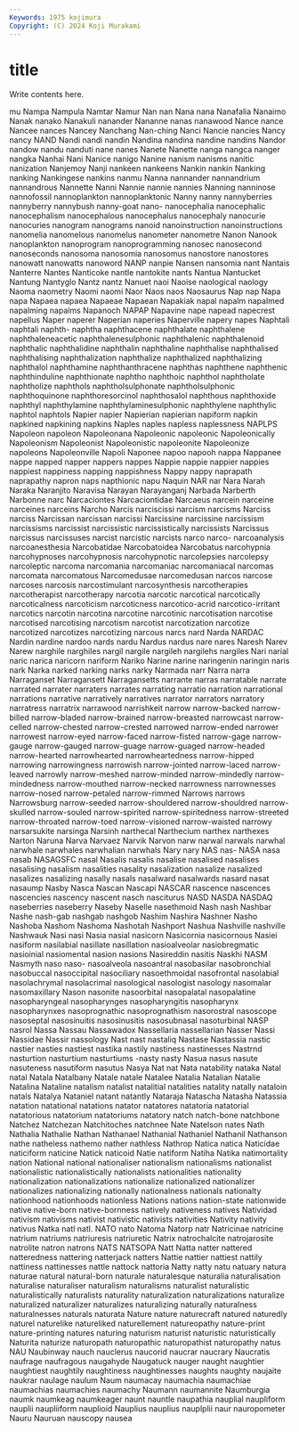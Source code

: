 ```yaml
---
Keywords: 1975 kojimura
Copyright: (C) 2024 Koji Murakami
---
```


# title

Write contents here.



mu Nampa
Nampula Namtar Namur Nan nan Nana nana Nanafalia Nanaimo Nanak
nanako Nanakuli nanander Nananne nanas nanawood Nance nance Nancee nances
Nancey Nanchang Nan-ching Nanci Nancie nancies Nancy nancy NAND Nandi
nandi nandin Nandina nandina nandine nandins Nandor nandow nandu nanduti
nane nanes Nanete Nanette nanga nangca nanger nangka Nanhai Nani
Nanice nanigo Nanine nanism nanisms nanitic nanization Nanjemoy Nanji nankeen
nankeens Nankin nankin Nanking nanking Nankingese nankins nanmu Nanna nannander
nannandrium nannandrous Nannette Nanni Nannie nannie nannies Nanning nanninose nannofossil
nannoplankton nannoplanktonic Nanny nanny nannyberries nannyberry nannybush nanny-goat nano- nanocephalia
nanocephalic nanocephalism nanocephalous nanocephalus nanocephaly nanocurie nanocuries nanogram nanograms nanoid
nanoinstruction nanoinstructions nanomelia nanomelous nanomelus nanometer nanometre Nanon Nanook nanoplankton
nanoprogram nanoprogramming nanosec nanosecond nanoseconds nanosoma nanosomia nanosomus nanostore nanostores
nanowatt nanowatts nanoword NANP nanpie Nansen nansomia nant Nantais Nanterre
Nantes Nanticoke nantle nantokite nants Nantua Nantucket Nantung Nantyglo Nantz
nantz Nanuet naoi Naoise naological naology Naoma naometry Naomi naomi
Naor Naos naos Naosaurus Nap nap Napa napa Napaea napaea
Napaeae Napaean Napakiak napal napalm napalmed napalming napalms Napanoch NAPAP
Napavine nape napead napecrest napellus Naper naperer Naperian naperies Naperville
napery napes Naphtali naphtali naphth- naphtha naphthacene naphthalate naphthalene naphthaleneacetic
naphthalenesulphonic naphthalenic naphthalenoid naphthalic naphthalidine naphthalin naphthaline naphthalise naphthalised naphthalising
naphthalization naphthalize naphthalized naphthalizing naphthalol naphthamine naphthanthracene naphthas naphthene naphthenic
naphthinduline naphthionate naphtho naphthoic naphthol naphtholate naphtholize naphthols naphtholsulphonate naphtholsulphonic
naphthoquinone naphthoresorcinol naphthosalol naphthous naphthoxide naphthyl naphthylamine naphthylaminesulphonic naphthylene naphthylic
naphtol naphtols Napier napier Napierian napierian napiform napkin napkined napkining
napkins Naples naples napless naplessness NAPLPS Napoleon napoleon Napoleonana Napoleonic
napoleonic Napoleonically Napoleonism Napoleonist Napoleonistic napoleonite Napoleonize napoleons Napoleonville Napoli
Naponee napoo napooh nappa Nappanee nappe napped napper nappers nappes
Nappie nappie nappier nappies nappiest nappiness napping nappishness Nappy nappy
naprapath naprapathy napron naps napthionic napu Naquin NAR nar Nara
Narah Naraka Naranjito Naravisa Narayan Narayanganj Narbada Narberth Narbonne narc
Narcaciontes Narcaciontidae Narcaeus narcein narceine narceines narceins Narcho Narcis narciscissi
narcism narcisms Narciss narciss Narcissan narcissan narcissi Narcissine narcissine narcissism
narcissisms narcissist narcissistic narcissistically narcissists Narcissus narcissus narcissuses narcist narcistic
narcists narco narco- narcoanalysis narcoanesthesia Narcobatidae Narcobatoidea Narcobatus narcohypnia narcohypnoses
narcohypnosis narcohypnotic narcolepsies narcolepsy narcoleptic narcoma narcomania narcomaniac narcomaniacal narcomas
narcomata narcomatous Narcomedusae narcomedusan narcos narcose narcoses narcosis narcostimulant narcosynthesis
narcotherapies narcotherapist narcotherapy narcotia narcotic narcotical narcotically narcoticalness narcoticism narcoticness
narcotico-acrid narcotico-irritant narcotics narcotin narcotina narcotine narcotinic narcotisation narcotise narcotised
narcotising narcotism narcotist narcotization narcotize narcotized narcotizes narcotizing narcous narcs
nard Narda NARDAC Nardin nardine nardoo nards nardu Nardus nardus
nare nares Naresh Narev Narew narghile narghiles nargil nargile nargileh
nargilehs nargiles Nari narial naric narica naricorn nariform Nariko Narine
narine naringenin naringin naris nark Narka narked narking narks narky
Narmada narr Narra narra Narraganset Narragansett Narragansetts narrante narras narratable
narrate narrated narrater narraters narrates narrating narratio narration narrational narrations
narrative narratively narratives narrator narrators narratory narratress narratrix narrawood narrishkeit
narrow narrow-backed narrow-billed narrow-bladed narrow-brained narrow-breasted narrowcast narrow-celled narrow-chested narrow-crested
narrowed narrow-ended narrower narrowest narrow-eyed narrow-faced narrow-fisted narrow-gage narrow-gauge narrow-gauged
narrow-guage narrow-guaged narrow-headed narrow-hearted narrowhearted narrowheartedness narrow-hipped narrowing narrowingness narrowish
narrow-jointed narrow-laced narrow-leaved narrowly narrow-meshed narrow-minded narrow-mindedly narrow-mindedness narrow-mouthed narrow-necked
narrowness narrownesses narrow-nosed narrow-petaled narrow-rimmed Narrows narrows Narrowsburg narrow-seeded narrow-shouldered
narrow-shouldred narrow-skulled narrow-souled narrow-spirited narrow-spiritedness narrow-streeted narrow-throated narrow-toed narrow-visioned narrow-waisted
narrowy narsarsukite narsinga Narsinh narthecal Narthecium narthex narthexes Narton Naruna
Narva Narvaez Narvik Narvon narw narwal narwals narwhal narwhale narwhales
narwhalian narwhals Nary nary NAS nas- NASA nasa nasab NASAGSFC
nasal Nasalis nasalis nasalise nasalised nasalises nasalising nasalism nasalities nasality
nasalization nasalize nasalized nasalizes nasalizing nasally nasals nasalward nasalwards nasard
nasat nasaump Nasby Nasca Nascan Nascapi NASCAR nascence nascences nascencies
nascency nascent nasch nasciturus NASD NASDA NASDAQ naseberries naseberry Naseby
Naselle nasethmoid Nash nash Nashbar Nashe nash-gab nashgab nashgob Nashim
Nashira Nashner Nasho Nashoba Nashom Nashoma Nashotah Nashport Nashua Nashville
nashville Nashwauk Nasi nasi Nasia nasial nasicorn Nasicornia nasicornous Nasiei
nasiform nasilabial nasillate nasillation nasioalveolar nasiobregmatic nasioinial nasiomental nasion nasions
Nasireddin nasitis Naskhi NASM Nasmyth naso naso- nasoalveola nasoantral nasobasilar
nasobronchial nasobuccal nasoccipital nasociliary nasoethmoidal nasofrontal nasolabial nasolachrymal nasolacrimal nasological
nasologist nasology nasomalar nasomaxillary Nason nasonite nasoorbital nasopalatal nasopalatine nasopharyngeal
nasopharynges nasopharyngitis nasopharynx nasopharynxes nasoprognathic nasoprognathism nasorostral nasoscope nasoseptal nasosinuitis
nasosinusitis nasosubnasal nasoturbinal NASP nasrol Nassa Nassau Nassawadox Nassellaria nassellarian
Nasser Nassi Nassidae Nassir nassology Nast nast nastaliq Nastase Nastassia
nastic nastier nasties nastiest nastika nastily nastiness nastinesses Nastrnd nasturtion
nasturtium nasturtiums -nasty nasty Nasua nasus nasute nasuteness nasutiform nasutus
Nasya Nat nat Nata natability nataka Natal natal Natala Natalbany
Natale natale Natalee Natalia Natalian Natalie Natalina Nataline natalism natalist
natalitial natalities natality natally nataloin natals Natalya Nataniel natant natantly
Nataraja Natascha Natasha Natassia natation natational natations natator natatores natatoria
natatorial natatorious natatorium natatoriums natatory natch natch-bone natchbone Natchez Natchezan
Natchitoches natchnee Nate Natelson nates Nath Nathalia Nathalie Nathan Nathanael
Nathanial Nathaniel Nathanil Nathanson nathe natheless nathemo nather nathless Nathrop
Natica natica Naticidae naticiform naticine Natick naticoid Natie natiform Natiha
Natika natimortality nation National national nationaliser nationalism nationalisms nationalist nationalistic
nationalistically nationalists nationalities nationality nationalization nationalizations nationalize nationalized nationalizer nationalizes
nationalizing nationally nationalness nationals nationalty nationhood nationhoods nationless Nations nations
nation-state nationwide native native-born native-bornness natively nativeness natives Natividad nativism
nativisms nativist nativistic nativists nativities Nativity nativity nativus Natka natl
natl. NATO nato Natoma Natorp natr Natricinae natricine natrium natriums
natriuresis natriuretic Natrix natrochalcite natrojarosite natrolite natron natrons NATS NATSOPA
Natt Natta natter nattered natteredness nattering natterjack natters Nattie nattier
nattiest nattily nattiness nattinesses nattle nattock nattoria Natty natty natu
natuary natura naturae natural natural-born naturale naturalesque naturalia naturalisation naturalise
naturaliser naturalism naturalisms naturalist naturalistic naturalistically naturalists naturality naturalization naturalizations
naturalize naturalized naturalizer naturalizes naturalizing naturally naturalness naturalnesses naturals naturata
Nature nature naturecraft natured naturedly naturel naturelike natureliked naturellement natureopathy
nature-print nature-printing natures naturing naturism naturist naturistic naturistically Naturita naturize
naturopath naturopathic naturopathist naturopathy natus NAU Naubinway nauch nauclerus naucorid
naucrar naucrary Naucratis naufrage naufragous naugahyde Naugatuck nauger naught naughtier
naughtiest naughtily naughtiness naughtinesses naughts naughty naujaite naukrar naulage naulum
Naum naumacay naumachia naumachiae naumachias naumachies naumachy Naumann naumannite Naumburgia
naumk naumkeag naumkeager naunt nauntle naupathia nauplial naupliform nauplii naupliiform
nauplioid Nauplius nauplius nauplplii naur nauropometer Nauru Nauruan nauscopy nausea
